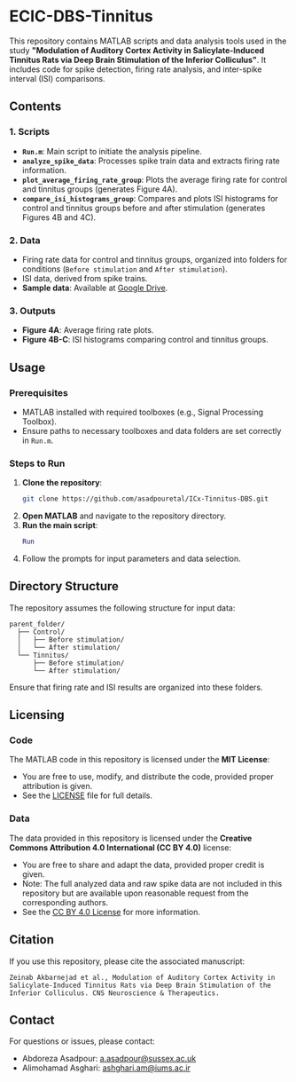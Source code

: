 # ECIC-DBS-Tinnitus

This repository contains MATLAB scripts and data analysis tools used in the study **"Modulation of Auditory Cortex Activity in Salicylate-Induced Tinnitus Rats via Deep Brain Stimulation of the Inferior Colliculus"**. It includes code for spike detection, firing rate analysis, and inter-spike interval (ISI) comparisons.

## Contents

### 1. Scripts
- **`Run.m`**: Main script to initiate the analysis pipeline.
- **`analyze_spike_data`**: Processes spike train data and extracts firing rate information.
- **`plot_average_firing_rate_group`**: Plots the average firing rate for control and tinnitus groups (generates Figure 4A).
- **`compare_isi_histograms_group`**: Compares and plots ISI histograms for control and tinnitus groups before and after stimulation (generates Figures 4B and 4C).

### 2. Data
- Firing rate data for control and tinnitus groups, organized into folders for conditions (`Before stimulation` and `After stimulation`).
- ISI data, derived from spike trains.
- **Sample data**: Available at [Google Drive](https://drive.google.com/drive/folders/1szNyxYHtiI4j4M5UCZQhQBxxYyPoGAHg?usp=sharing).

### 3. Outputs
- **Figure 4A**: Average firing rate plots.
- **Figure 4B-C**: ISI histograms comparing control and tinnitus groups.

## Usage

### Prerequisites
- MATLAB installed with required toolboxes (e.g., Signal Processing Toolbox).
- Ensure paths to necessary toolboxes and data folders are set correctly in `Run.m`.

### Steps to Run
1. **Clone the repository**:
   ```bash
   git clone https://github.com/asadpouretal/ICx-Tinnitus-DBS.git
   ```
2. **Open MATLAB** and navigate to the repository directory.
3. **Run the main script**:
   ```matlab
   Run
   ```
4. Follow the prompts for input parameters and data selection.

## Directory Structure
The repository assumes the following structure for input data:
```
parent_folder/
  ├── Control/
  │   ├── Before stimulation/
  │   └── After stimulation/
  └── Tinnitus/
      ├── Before stimulation/
      └── After stimulation/
```
Ensure that firing rate and ISI results are organized into these folders.

## Licensing

### Code
The MATLAB code in this repository is licensed under the **MIT License**:
- You are free to use, modify, and distribute the code, provided proper attribution is given.
- See the [LICENSE](LICENSE) file for full details.

### Data
The data provided in this repository is licensed under the **Creative Commons Attribution 4.0 International (CC BY 4.0)** license:
- You are free to share and adapt the data, provided proper credit is given.
- Note: The full analyzed data and raw spike data are not included in this repository but are available upon reasonable request from the corresponding authors.
- See the [CC BY 4.0 License](https://creativecommons.org/licenses/by/4.0/) for more information.

## Citation
If you use this repository, please cite the associated manuscript:
```
Zeinab Akbarnejad et al., Modulation of Auditory Cortex Activity in Salicylate-Induced Tinnitus Rats via Deep Brain Stimulation of the Inferior Colliculus. CNS Neuroscience & Therapeutics.
```

## Contact
For questions or issues, please contact:
- Abdoreza Asadpour: [a.asadpour@sussex.ac.uk](mailto:a.asadpour@sussex.ac.uk)
- Alimohamad Asghari: [ashghari.am@iums.ac.ir](mailto:ashghari.am@iums.ac.ir)
